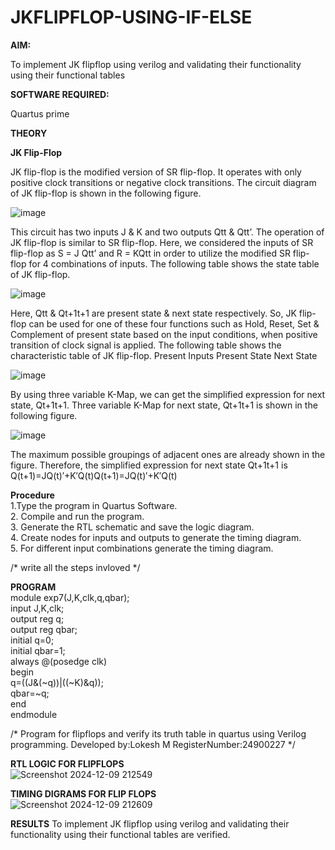 # JKFLIPFLOP-USING-IF-ELSE

**AIM:** 

To implement  JK flipflop using verilog and validating their functionality using their functional tables

**SOFTWARE REQUIRED:**

Quartus prime

**THEORY**

**JK Flip-Flop**

JK flip-flop is the modified version of SR flip-flop. It operates with only positive clock transitions or negative clock transitions. The circuit diagram of JK flip-flop is shown in the following figure.

![image](https://github.com/naavaneetha/JKFLIPFLOP-USING-IF-ELSE/assets/154305477/a649c30b-232b-4558-b188-fd6c09845180)


This circuit has two inputs J & K and two outputs Qtt & Qtt’. The operation of JK flip-flop is similar to SR flip-flop. Here, we considered the inputs of SR flip-flop as S = J Qtt’ and R = KQtt in order to utilize the modified SR flip-flop for 4 combinations of inputs. The following table shows the state table of JK flip-flop.

![image](https://github.com/naavaneetha/JKFLIPFLOP-USING-IF-ELSE/assets/154305477/c4360742-e8a8-4937-b089-c46c0433f9a3)

 
Here, Qtt & Qt+1t+1 are present state & next state respectively. So, JK flip-flop can be used for one of these four functions such as Hold, Reset, Set & Complement of present state based on the input conditions, when positive transition of clock signal is applied. The following table shows the characteristic table of JK flip-flop. Present Inputs Present State Next State
 
![image](https://github.com/naavaneetha/JKFLIPFLOP-USING-IF-ELSE/assets/154305477/6c275261-a6d5-4c37-a3a7-1e88ca11c4cd)

By using three variable K-Map, we can get the simplified expression for next state, Qt+1t+1. Three variable K-Map for next state, Qt+1t+1 is shown in the following figure.
 
![image](https://github.com/naavaneetha/JKFLIPFLOP-USING-IF-ELSE/assets/154305477/5174f41b-0ce0-4329-a372-6d1943ea6673)

The maximum possible groupings of adjacent ones are already shown in the figure. Therefore, the simplified expression for next state Qt+1t+1 is Q(t+1)=JQ(t)′+K′Q(t)Q(t+1)=JQ(t)′+K′Q(t)

**Procedure**<br>
 1.Type the program in Quartus Software.<br>
 2. Compile and run the program.<br>
 3. Generate the RTL schematic and save the logic diagram.<br>
4. Create nodes for inputs and outputs to generate the timing diagram.<br>
 5. For different input combinations generate the timing diagram.<br>

/* write all the steps invloved */

**PROGRAM**<br>
module exp7(J,K,clk,q,qbar);<br>
input J,K,clk;<br>
output reg q;<br>
output reg qbar;<br>
initial q=0;<br>
initial qbar=1;<br>
always @(posedge clk)<br>
begin<br>
q=((J&(~q))|((~K)&q));<br>
qbar=~q;<br>
end<br>
endmodule<br>

/* Program for flipflops and verify its truth table in quartus using Verilog programming. Developed by:Lokesh M RegisterNumber:24900227
*/

**RTL LOGIC FOR FLIPFLOPS**<br>
![Screenshot 2024-12-09 212549](https://github.com/user-attachments/assets/67aa880d-da8d-4366-a306-19146f9d991a)

**TIMING DIGRAMS FOR FLIP FLOPS**<br>
![Screenshot 2024-12-09 212609](https://github.com/user-attachments/assets/8fd0c8a5-06f6-42bb-b4f9-5bb426e71b8c)


**RESULTS**
To implement JK flipflop using verilog and validating their functionality using their functional tables are verified.
